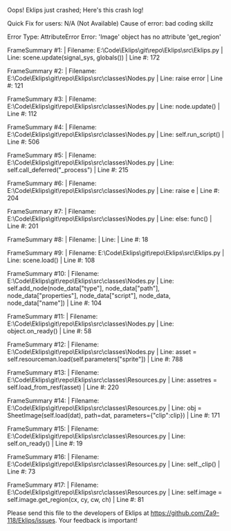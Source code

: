 Oops! Eklips just crashed;
Here's this crash log!

Quick Fix for users: N/A (Not Available)
Cause of error: bad coding skillz

Error Type: AttributeError
Error: 'Image' object has no attribute 'get_region'

FrameSummary #1:
  | Filename: E:\Code\Eklips\git\repo\Eklips\src\Eklips.py
  | Line: scene.update(signal_sys, globals())
  | Line #: 172

FrameSummary #2:
  | Filename: E:\Code\Eklips\git\repo\Eklips\src\classes\Nodes.py
  | Line: raise error
  | Line #: 121

FrameSummary #3:
  | Filename: E:\Code\Eklips\git\repo\Eklips\src\classes\Nodes.py
  | Line: node.update()
  | Line #: 112

FrameSummary #4:
  | Filename: E:\Code\Eklips\git\repo\Eklips\src\classes\Nodes.py
  | Line: self.run_script()
  | Line #: 506

FrameSummary #5:
  | Filename: E:\Code\Eklips\git\repo\Eklips\src\classes\Nodes.py
  | Line: self.call_deferred("_process")
  | Line #: 215

FrameSummary #6:
  | Filename: E:\Code\Eklips\git\repo\Eklips\src\classes\Nodes.py
  | Line: raise e
  | Line #: 204

FrameSummary #7:
  | Filename: E:\Code\Eklips\git\repo\Eklips\src\classes\Nodes.py
  | Line: else: func()
  | Line #: 201

FrameSummary #8:
  | Filename: <string>
  | Line: 
  | Line #: 18

FrameSummary #9:
  | Filename: E:\Code\Eklips\git\repo\Eklips\src\Eklips.py
  | Line: scene.load()
  | Line #: 108

FrameSummary #10:
  | Filename: E:\Code\Eklips\git\repo\Eklips\src\classes\Nodes.py
  | Line: self.add_node(node_data["type"], node_data["path"], node_data["properties"], node_data["script"], node_data, node_data["name"])
  | Line #: 104

FrameSummary #11:
  | Filename: E:\Code\Eklips\git\repo\Eklips\src\classes\Nodes.py
  | Line: object.on_ready()
  | Line #: 58

FrameSummary #12:
  | Filename: E:\Code\Eklips\git\repo\Eklips\src\classes\Nodes.py
  | Line: asset      = self.resourceman.load(self.parameters["sprite"])
  | Line #: 788

FrameSummary #13:
  | Filename: E:\Code\Eklips\git\repo\Eklips\src\classes\Resources.py
  | Line: assetres = self.load_from_resf(asset)
  | Line #: 220

FrameSummary #14:
  | Filename: E:\Code\Eklips\git\repo\Eklips\src\classes\Resources.py
  | Line: obj            = SheetImage(self.load(dat), path=dat, parameters={"clip":clip})
  | Line #: 171

FrameSummary #15:
  | Filename: E:\Code\Eklips\git\repo\Eklips\src\classes\Resources.py
  | Line: self.on_ready()
  | Line #: 19

FrameSummary #16:
  | Filename: E:\Code\Eklips\git\repo\Eklips\src\classes\Resources.py
  | Line: self._clip()
  | Line #: 73

FrameSummary #17:
  | Filename: E:\Code\Eklips\git\repo\Eklips\src\classes\Resources.py
  | Line: self.image = self.image.get_region(cx, cy, cw, ch)
  | Line #: 81


Please send this file to the developers of Eklips at https://github.com/Za9-118/Eklips/issues. 
Your feedback is important!